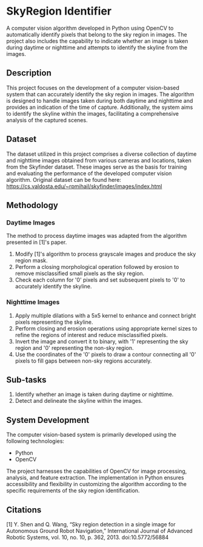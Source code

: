# SkyRegion Identifier

A computer vision algorithm developed in Python using OpenCV to automatically identify pixels that belong to the sky region in images. The project also includes the capability to indicate whether an image is taken during daytime or nighttime and attempts to identify the skyline from the images.

## Description

This project focuses on the development of a computer vision-based system that can accurately identify the sky region in images. The algorithm is designed to handle images taken during both daytime and nighttime and provides an indication of the time of capture. Additionally, the system aims to identify the skyline within the images, facilitating a comprehensive analysis of the captured scenes.

## Dataset

The dataset utilized in this project comprises a diverse collection of daytime and nighttime images obtained from various cameras and locations, taken from the Skyfinder dataset. These images serve as the basis for training and evaluating the performance of the developed computer vision algorithm.
Original dataset can be found here: https://cs.valdosta.edu/~rpmihail/skyfinder/images/index.html

## Methodology

### Daytime Images
The method to process daytime images was adapted from the algorithm presented in [1]'s paper.

1. Modify [1]'s algorithm to process grayscale images and produce the sky region mask.
2. Perform a closing morphological operation followed by erosion to remove misclassified small pixels as the sky region.
3. Check each column for '0' pixels and set subsequent pixels to '0' to accurately identify the skyline.

### Nighttime Images

1. Apply multiple dilations with a 5x5 kernel to enhance and connect bright pixels representing the skyline.
2. Perform closing and erosion operations using appropriate kernel sizes to refine the regions of interest and reduce misclassified pixels.
3. Invert the image and convert it to binary, with '1' representing the sky region and '0' representing the non-sky region.
4. Use the coordinates of the '0' pixels to draw a contour connecting all '0' pixels to fill gaps between non-sky regions accurately.

## Sub-tasks

1. Identify whether an image is taken during daytime or nighttime.
2. Detect and delineate the skyline within the images.

## System Development

The computer vision-based system is primarily developed using the following technologies:

- Python
- OpenCV

The project harnesses the capabilities of OpenCV for image processing, analysis, and feature extraction. The implementation in Python ensures accessibility and flexibility in customizing the algorithm according to the specific requirements of the sky region identification.

## Citations
[1] Y. Shen and Q. Wang, “Sky region detection in a single image for Autonomous Ground Robot Navigation,” International Journal of Advanced Robotic Systems, vol. 10, no. 10, p. 362, 2013. doi:10.5772/56884 
